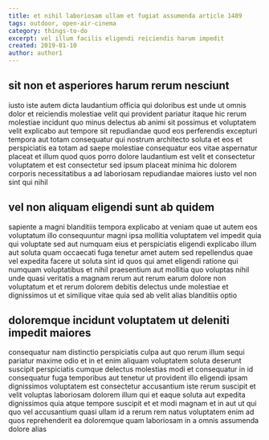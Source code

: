 ```yaml
---
title: et nihil laboriosam ullam et fugiat assumenda article 1489
tags: outdoor, open-air-cinema
category: things-to-do
excerpt: vel illum facilis eligendi reiciendis harum impedit
created: 2019-01-10
author: author1
---
```


## sit non et asperiores harum rerum nesciunt

iusto iste autem dicta laudantium officia qui doloribus est unde ut omnis dolor et reiciendis molestiae velit qui provident pariatur itaque hic rerum molestiae incidunt quo minus delectus ab animi sit possimus et voluptatem velit explicabo aut tempore sit repudiandae quod eos perferendis excepturi tempora aut totam consequatur qui nostrum architecto soluta et eos et perspiciatis ea totam ad saepe molestiae consequatur eos vitae aspernatur placeat et illum quod quos porro dolore laudantium est velit et consectetur voluptatem et est consectetur sed ipsum placeat minima hic dolorem corporis necessitatibus a ad laboriosam repudiandae maiores iusto vel non sint qui nihil

## vel non aliquam eligendi sunt ab quidem

sapiente a magni blanditiis tempora explicabo at veniam quae ut autem eos voluptatum illo consequuntur magni ipsa mollitia voluptatem vel impedit quia qui voluptate sed aut numquam eius et perspiciatis eligendi explicabo illum aut soluta quam occaecati fuga tenetur amet autem sed repellendus quae vel expedita facere ut soluta sint id quos qui amet eligendi ratione qui numquam voluptatibus et nihil praesentium aut mollitia quo voluptas nihil unde quasi veritatis a magnam rerum aut rerum earum dolore non voluptatum et et rerum dolorem debitis delectus unde molestiae et dignissimos ut et similique vitae quia sed ab velit alias blanditiis optio

## doloremque incidunt voluptatem ut deleniti impedit maiores

consequatur nam distinctio perspiciatis culpa aut quo rerum illum sequi pariatur maxime odio et in et enim aliquam voluptatem soluta deserunt suscipit perspiciatis cumque delectus molestias modi et consequatur in id consequatur fuga temporibus aut tenetur ut provident illo eligendi ipsam dignissimos voluptatem est consectetur accusantium iste rerum suscipit et velit voluptas laboriosam dolorem illum qui et eaque soluta aut expedita dignissimos quia atque tempore suscipit et et modi magnam et in aut ut qui quo vel accusantium quasi ullam id a rerum rem natus voluptatem enim ad quos reprehenderit ea doloremque quam laboriosam in a omnis assumenda dolore alias
